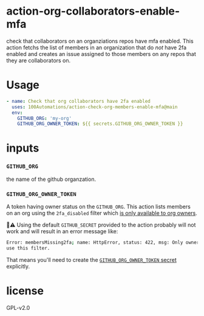 # action-org-collaborators-enable-mfa

check that collaborators on an organziations repos have mfa enabled.
This action fetchs the list of members in an organization that
do _not_ have 2fa enabled and creates an issue assigned to those members on any
repos that they are collaborators on.

# Usage

```yaml
- name: Check that org collaborators have 2fa enabled
  uses: 100Automations/action-check-org-members-enable-mfa@main  
  env:
    GITHUB_ORG: 'my-org'
    GITHUB_ORG_OWNER_TOKEN: ${{ secrets.GITHUB_ORG_OWNER_TOKEN }}
```

# inputs

### `GITHUB_ORG`
the name of the github organzation.

### `GITHUB_ORG_OWNER_TOKEN`
A token having owner status on the `GITHUB_ORG`. This action lists
members on an org using the `2fa_disabled` filter which [is only available to
org
owners](https://docs.github.com/en/rest/reference/orgs#list-organization-members).

:eyes::warning: Using the default `GITHUB_SECRET` provided to the action
probably will not work and will result in an error message like:

```bash
Error: membersMissing2fa; name: HttpError, status: 422, msg: Only owners can
use this filter.
```

That means you'll need to create the [`GITHUB_ORG_OWNER_TOKEN`
secret](https://docs.github.com/en/actions/configuring-and-managing-workflows/creating-and-storing-encrypted-secrets#creating-encrypted-secrets-for-a-repository) explicitly.

# license
GPL-v2.0
